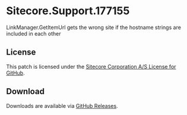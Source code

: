 # Sitecore.Support.177155
LinkManager.GetItemUrl gets the wrong site if the hostname strings are included in each other

## License  
This patch is licensed under the [Sitecore Corporation A/S License for GitHub](https://github.com/sitecoresupport/Sitecore.Support.177155/blob/master/LICENSE).  

## Download  
Downloads are available via [GitHub Releases](https://github.com/sitecoresupport/Sitecore.Support.177155/releases).  
